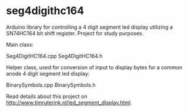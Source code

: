 # seg4digithc164
Arduino library for controlling a 4 digit segment led display utilizing a SN74HC164 bit shift register. Project for study purposes.


Main class:

Seg4DigitHC164.cpp
Seg4DigitHC164.h


Helper class, used for conversion of input to display bytes for a common anode 4 digit segment led display:

BinarySymbols.cpp
BinarySymbols.h


Read details about this project on http://www.timruterink.nl/led_segment_display.html.
